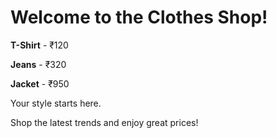 <!DOCTYPE html>
<html>
<head><title>Clothes Shop</title></head>
<body>
  <h1>Welcome to the Clothes Shop!</h1>
  <div>
    <p><b>T-Shirt</b> - ₹120 </p>
    <p><b>Jeans</b> - ₹320 </p>
    <p><b>Jacket</b> - ₹950 </p>
  </div>
  <p>Your style starts here.</p>
  <p>Shop the latest trends and enjoy great prices!</p>
</body>
</html>

